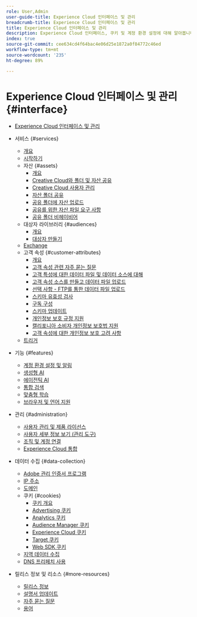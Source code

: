```yaml
---
role: User,Admin
user-guide-title: Experience Cloud 인터페이스 및 관리
breadcrumb-title: Experience Cloud 인터페이스 및 관리
title: Experience Cloud 인터페이스 및 관리
description: Experience Cloud 인터페이스, 쿠키 및 계정 환경 설정에 대해 알아봅니다. 제품을 관리하고 고객 속성 및 대상 라이브러리를 포함하여 인물 서비스를 구성합니다. Experience Cloud Assets를 공유합니다.
index: true
source-git-commit: cee634cd4f64bac4e06d25e1872a0f84772c46ed
workflow-type: tm+mt
source-wordcount: '235'
ht-degree: 89%

---
```



# Experience Cloud 인터페이스 및 관리 {#interface}

+ [Experience Cloud 인터페이스 및 관리](experience-cloud.md)

+ 서비스 {#services}
   + [개요](services/overview.md)
   + [시작하기](services/getting-started.md)
   + 자산 {#assets}
      + [개요](services/assets/experience-cloud-assets.md)
      + [Creative Cloud와 폴더 및 자산 공유](services/assets/creative-cloud.md)
      + [Creative Cloud 사용자 관리](services/assets/manage-cc-users.md)
      + [자산 폴더 공유](services/assets/share.md)
      + [공유 폴더에 자산 업로드](services/assets/upload.md)
      + [공유를 위한 자산 파일 요구 사항](services/assets/file-reqs.md)
      + [공유 폴더 비헤이비어](services/assets/behavior.md)
   + 대상자 라이브러리 {#audiences}
      + [개요](services/audiences/overview.md)
      + [대상자 만들기](services/audiences/create.md)
   + [Exchange](services/exchange.md)
   + 고객 속성 {#customer-attributes}
      + [개요](services/customer-attributes/attributes.md)
      + [고객 속성 관련 자주 묻는 질문](services/customer-attributes/faq-crs.md)
      + [고객 특성에 대한 데이터 파일 및 데이터 소스에 대해](services/customer-attributes/crs-data-file.md)
      + [고객 속성 소스를 만들고 데이터 파일 업로드](services/customer-attributes/t-crs-usecase.md)
      + [선택 사항 - FTP를 통한 데이터 파일 업로드](services/customer-attributes/t-upload-attributes-ftp.md)
      + [스키마 유효성 검사](services/customer-attributes/validate-schema.md)
      + [구독 구성](services/customer-attributes/subscription.md)
      + [스키마 업데이트](services/customer-attributes/t-update-schema.md)
      + [개인정보 보호 규정 지원](services/customer-attributes/gdpr.md)
      + [캘리포니아 소비자 개인정보 보호법 지원](services/customer-attributes/ccpa.md)
      + [고객 속성에 대한 개인정보 보호 고려 사항](services/customer-attributes/privacy-mac.md)
   + [트리거](services/triggers.md)

+ 기능 {#features}
   + [계정 환경 설정 및 알림](features/account-preferences.md)
   + [생성형 AI](features/generative-ai.md)
   + [에이전틱 AI](features/agentic-ai.md)
   + [통합 검색](features/search.md)
   + [맞춤형 학습](features/personalized-learning.md)
   + [브라우저 및 언어 지원](browser-language.md)

+ 관리 {#administration}
   + [사용자 관리 및 제품 라이선스](administration/admin-console.md)
   + [사용자 세부 정보 보기 (관리 도구)](administration/admin-tool-experience-cloud.md)
   + [조직 및 계정 연결](administration/organizations.md)
   + [Experience Cloud 통합](administration/integrations.md)

+ 데이터 수집 {#data-collection}
   + [Adobe 관리 인증서 프로그램](data-collection/adobe-managed-cert.md)
   + [IP 주소](data-collection/ip-addresses.md)
   + [도메인](data-collection/domains.md)
   + 쿠키 {#cookies}
      + [쿠키 개요](data-collection/cookies/overview.md)
      + [Advertising 쿠키](data-collection/cookies/advertising.md)
      + [Analytics 쿠키](data-collection/cookies/analytics.md)
      + [Audience Manager 쿠키](data-collection/cookies/audience-manager.md)
      + [Experience Cloud 쿠키](data-collection/cookies/experience-cloud.md)
      + [Target 쿠키](data-collection/cookies/target.md)
      + [Web SDK 쿠키](data-collection/cookies/web-sdk.md)
   + [지역 데이터 수집](data-collection/rdc.md)
   + [DNS 프리페치 사용](data-collection/dns-prefetch.md)

+ 릴리스 정보 및 리소스 {#more-resources}
   + [릴리스 정보](more-resources/release-notes.md)
   + [설명서 업데이트](more-resources/doc-updates.md)
   + [자주 묻는 질문](more-resources/faq.md)
   + [용어](more-resources/terms.md)

